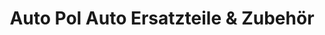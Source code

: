 ---
title: "Auto Pol Auto Ersatzteile & Zubehör"
url: /graz/auto-pol-auto-ersatzteile-und-zubehoer/
shop: Autoteile
---